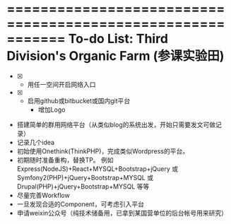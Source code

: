 ===========================================================
To-do List: Third Division's Organic Farm (参课实验田)
===========================================================

- [x] * 用任一空间开启网络入口
- [x] * 启用github或bitbucket或国内git平台
    - 增加Logo
* 搭建简单的群用网络平台（从类似blog的系统出发，开始只需要发文可做记录）
* 记录几个idea
* 初始使用Onethink(ThinkPHP)，完成类似Wordpress的平台。
* 初期随时准备重构，替换TP。
    例如Express(NodeJS)+React+MYSQL+Bootstrap+jQuery
    或Symfony2(PHP)+jQuery+Bootstrap+MYSQL
    或Drupal(PHP)+jQuery+Bootstrap+MYSQL
    等等
* 尽量完善Workflow
* 一旦发现合适的Component，可考虑引入平台
* 申请weixin公众号（纯技术储备用，已拿到某国营单位的后台帐号用来研究）